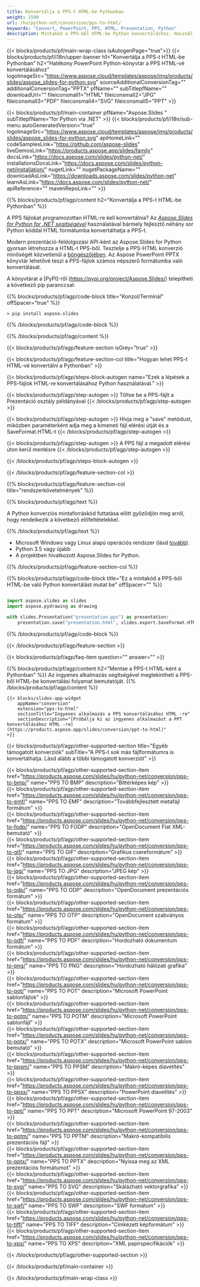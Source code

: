 ```yaml
---
title: Konvertálja a PPS-t HTML-be Pythonban
weight: 1590
url: /hu/python-net/conversion/pps-to-html/ 
keywords: "Convert, PowerPoint, PPS, HTML, Presentation, Python"
description: Mintakód a PPS-ből HTML-be Python konvertáláshoz. Használja a PowerPoint Python API-t a PPS-fájlok HTML-fájlokká konvertálásához.
---
```


{{< blocks/products/pf/main-wrap-class isAutogenPage="true">}}
{{< blocks/products/pf/i18n/upper-banner h1="Konvertálja a PPS-t HTML-be Pythonban" h2="Hatékony PowerPoint Python-könyvtár a PPS HTML-vé konvertálásához" logoImageSrc="https://www.aspose.cloud/templates/aspose/img/products/slides/aspose_slides-for-python.svg" sourceAdditionalConversionTag="" additionalConversionTag="PPTX" pfName="" subTitlepfName="" downloadUrl="" fileiconsmall1="HTML" fileiconsmall2="JPG" fileiconsmall3="PDF" fileiconsmall4="SVG" fileiconsmall5="PPT" >}}

{{< blocks/products/pf/main-container pfName="Aspose.Slides " subTitlepfName="for Python via .NET" >}}
{{< blocks/products/pf/i18n/sub-menu autoGeneratedVersion="true" logoImageSrc="https://www.aspose.cloud/templates/aspose/img/products/slides/aspose_slides-for-python.svg" apiHomeLink="" codeSamplesLink="https://github.com/aspose-slides" liveDemosLink="https://products.aspose.app/slides/family" docsLink="https://docs.aspose.com/slides/python-net/" installationsDocsLink="https://docs.aspose.com/slides/python-net/installation/" nugetLink="" nugetPackageName="" downloadAsLink="https://downloads.aspose.com/slides/python-net" learnAsLink="https://docs.aspose.com/slides/python-net/" apiReference="" mavenRepoLink="" >}}

{{% blocks/products/pf/agp/content h2="Konvertálja a PPS-t HTML-be Pythonban" %}}

A PPS fájlokat programozottan HTML-re kell konvertálnia? Az [*Aspose.Slides for Python for .NET segítségével*](https://products.aspose.com/slides/hu/python-net/) használatával bármely fejlesztő néhány sor Python kóddal HTML formátumba konvertálhatja a PPS-t.

Modern prezentáció-feldolgozási API-ként az Aspose.Slides for Python gyorsan létrehozza a HTML-t PPS-ből. Tesztelje a PPS-HTML konverzió minőségét közvetlenül a [böngészőjében](https://products.aspose.app/slides/conversion). Az Aspose PowerPoint PPTX könyvtár lehetővé teszi a PPS-fájlok számos népszerű formátumba való konvertálását.

A könyvtárat a [PyPI]-ről (https://pypi.org/project/Aspose.Slides/) telepítheti a következő pip paranccsal:

{{% blocks/products/pf/agp/code-block title="Konzol/Terminál" offSpacer="true" %}}

```console
> pip install aspose.slides

```

{{% /blocks/products/pf/agp/code-block %}}

{{% /blocks/products/pf/agp/content %}}

{{< blocks/products/pf/agp/feature-section isGrey="true" >}}

{{< blocks/products/pf/agp/feature-section-col title="Hogyan lehet PPS-t HTML-vé konvertálni a Pythonban" >}}

{{< blocks/products/pf/agp/steps-block-autogen name="Ezek a lépések a PPS-fájlok HTML-re konvertálásához Python használatával." >}}

{{< blocks/products/pf/agp/step-autogen >}}
Töltse be a PPS-fájlt a Prezentáció osztály példányával
{{< /blocks/products/pf/agp/step-autogen >}}

{{< blocks/products/pf/agp/step-autogen >}}
Hívja meg a "save" metódust, miközben paraméterként adja meg a kimeneti fájl elérési útját és a SaveFormat.HTML-t
{{< /blocks/products/pf/agp/step-autogen >}}

{{< blocks/products/pf/agp/step-autogen >}}
A PPS fájl a megadott elérési úton kerül mentésre
{{< /blocks/products/pf/agp/step-autogen >}}

{{< /blocks/products/pf/agp/steps-block-autogen >}}

{{< /blocks/products/pf/agp/feature-section-col >}}

{{% blocks/products/pf/agp/feature-section-col title="rendszerkövetelmények" %}}

{{% blocks/products/pf/agp/text %}}

 A Python konverziós mintaforráskód futtatása előtt győződjön meg arról, hogy rendelkezik a következő előfeltételekkel.

{{% /blocks/products/pf/agp/text %}}

- Microsoft Windows vagy Linux alapú operációs rendszer (lásd [tovább](https://docs.aspose.com/slides/python-net/system-requirements/)).
- Python 3.5 vagy újabb
- A projektben hivatkozott Aspose.Slides for Python.

{{% /blocks/products/pf/agp/feature-section-col %}}

{{% blocks/products/pf/agp/code-block title="Ez a mintakód a PPS-ből HTML-be való Python konvertálást mutat be" offSpacer="" %}}

```py

import aspose.slides as slides
import aspose.pydrawing as drawing

with slides.Presentation("presentation.pps") as presentation:
    presentation.save("presentation.html", slides.export.SaveFormat.HTML5)

```
{{% /blocks/products/pf/agp/code-block %}}

{{< /blocks/products/pf/agp/feature-section >}}

{{< blocks/products/pf/agp/faq-item question="" answer="" >}}
 
{{% blocks/products/pf/agp/content h2="Mentse a PPS-t HTML-ként a Pythonban" %}}
Az ingyenes alkalmazás segítségével megtekintheti a PPS-ből HTML-be konvertálási folyamat bemutatóját. 
{{% /blocks/products/pf/agp/content %}}

<!-- aboutfile Starts -->

<!-- aboutfile Ends -->

    {{< blocks/slides-app-widget 
        appName="conversion"
        extension="pps-to-html"
        sectionTitle="Ingyenes alkalmazás a PPS konvertálásához HTML -re" 
        sectionDescription="[Próbálja ki az ingyenes alkalmazást a PPT konvertálásához HTML -re](https://products.aspose.app/slides/conversion/ppt-to-html)" 
    >}}
    
{{< blocks/products/pf/agp/other-supported-section title="Egyéb támogatott konverziók" subTitle="A PPS-t sok más fájlformátumra is konvertálhatja. Lásd alább a többi támogatott konverziót" >}}

{{< blocks/products/pf/agp/other-supported-section-item href="https://products.aspose.com/slides/hu/python-net/conversion/pps-to-bmp/" name="PPS TO BMP" description="Bittérképes kép" >}}  
{{< blocks/products/pf/agp/other-supported-section-item href="https://products.aspose.com/slides/hu/python-net/conversion/pps-to-emf/" name="PPS TO EMF" description="Továbbfejlesztett metafájl formátum" >}}  
{{< blocks/products/pf/agp/other-supported-section-item href="https://products.aspose.com/slides/hu/python-net/conversion/pps-to-fodp/" name="PPS TO FODP" description="OpenDocument Flat XML-bemutató" >}}  
{{< blocks/products/pf/agp/other-supported-section-item href="https://products.aspose.com/slides/hu/python-net/conversion/pps-to-gif/" name="PPS TO GIF" description="Grafikus csereformátum" >}}  
{{< blocks/products/pf/agp/other-supported-section-item href="https://products.aspose.com/slides/hu/python-net/conversion/pps-to-jpg/" name="PPS TO JPG" description="JPEG kép" >}}  
{{< blocks/products/pf/agp/other-supported-section-item href="https://products.aspose.com/slides/hu/python-net/conversion/pps-to-odp/" name="PPS TO ODP" description="OpenDocument prezentációs formátum" >}}  
{{< blocks/products/pf/agp/other-supported-section-item href="https://products.aspose.com/slides/hu/python-net/conversion/pps-to-otp/" name="PPS TO OTP" description="OpenDocument szabványos formátum" >}}  
{{< blocks/products/pf/agp/other-supported-section-item href="https://products.aspose.com/slides/hu/python-net/conversion/pps-to-pdf/" name="PPS TO PDF" description="Hordozható dokumentum formátum" >}}  
{{< blocks/products/pf/agp/other-supported-section-item href="https://products.aspose.com/slides/hu/python-net/conversion/pps-to-png/" name="PPS TO PNG" description="Hordozható hálózati grafika" >}}  
{{< blocks/products/pf/agp/other-supported-section-item href="https://products.aspose.com/slides/hu/python-net/conversion/pps-to-pot/" name="PPS TO POT" description="Microsoft PowerPoint sablonfájlok" >}}  
{{< blocks/products/pf/agp/other-supported-section-item href="https://products.aspose.com/slides/hu/python-net/conversion/pps-to-potm/" name="PPS TO POTM" description="Microsoft PowerPoint sablonfájl" >}}  
{{< blocks/products/pf/agp/other-supported-section-item href="https://products.aspose.com/slides/hu/python-net/conversion/pps-to-potx/" name="PPS TO POTX" description="Microsoft PowerPoint sablon bemutató" >}}  
{{< blocks/products/pf/agp/other-supported-section-item href="https://products.aspose.com/slides/hu/python-net/conversion/pps-to-ppsm/" name="PPS TO PPSM" description="Makró-képes diavetítés" >}}  
{{< blocks/products/pf/agp/other-supported-section-item href="https://products.aspose.com/slides/hu/python-net/conversion/pps-to-ppsx/" name="PPS TO PPSX" description="PowerPoint diavetítés" >}}  
{{< blocks/products/pf/agp/other-supported-section-item href="https://products.aspose.com/slides/hu/python-net/conversion/pps-to-ppt/" name="PPS TO PPT" description="Microsoft PowerPoint 97-2003" >}}  
{{< blocks/products/pf/agp/other-supported-section-item href="https://products.aspose.com/slides/hu/python-net/conversion/pps-to-pptm/" name="PPS TO PPTM" description="Makró-kompatibilis prezentációs fájl" >}}  
{{< blocks/products/pf/agp/other-supported-section-item href="https://products.aspose.com/slides/hu/python-net/conversion/pps-to-pptx/" name="PPS TO PPTX" description="Nyissa meg az XML prezentációs formátumot" >}}  
{{< blocks/products/pf/agp/other-supported-section-item href="https://products.aspose.com/slides/hu/python-net/conversion/pps-to-svg/" name="PPS TO SVG" description="Skálázható vektorgrafika" >}}  
{{< blocks/products/pf/agp/other-supported-section-item href="https://products.aspose.com/slides/hu/python-net/conversion/pps-to-swf/" name="PPS TO SWF" description="SWF formátum" >}}  
{{< blocks/products/pf/agp/other-supported-section-item href="https://products.aspose.com/slides/hu/python-net/conversion/pps-to-tiff/" name="PPS TO TIFF" description="Címkézett képformátum" >}}  
{{< blocks/products/pf/agp/other-supported-section-item href="https://products.aspose.com/slides/hu/python-net/conversion/pps-to-xps/" name="PPS TO XPS" description="XML papírspecifikációk" >}}  


{{< /blocks/products/pf/agp/other-supported-section >}}

{{< /blocks/products/pf/main-container >}}
    
{{< /blocks/products/pf/main-wrap-class >}}